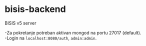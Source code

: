 # bisis-backend

BISIS v5 server

-Za pokretanje potreban aktivan mongod na portu 27017 (default). \
-Login na `localhost:8080/auth`, `admin:admin`.

